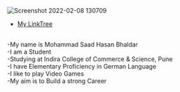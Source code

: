 ![Screenshot 2022-02-08 130709](https://user-images.githubusercontent.com/79747007/152941494-e0b23db8-8257-413a-9a82-95a151d3fa6c.png)

- [My LinkTree](https://linktr.ee/saadbhaldar1212)    
<br>
-My name is Mohammad Saad Hasan Bhaldar <br>
-I am a Student <br>
-Studying at Indira College of Commerce & Science, Pune <br>
-I have Elementary Proficiency in German Language <br>
-I like to play Video Games <br>
-My aim is to Build a strong Career






